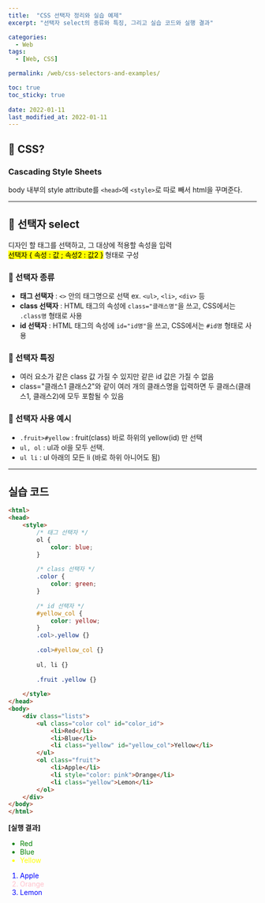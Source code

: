 ```yaml
---
title:  "CSS 선택자 정리와 실습 예제"
excerpt: "선택자 select의 종류와 특징, 그리고 실습 코드와 실행 결과"

categories:
  - Web
tags:
  - [Web, CSS]

permalink: /web/css-selectors-and-examples/

toc: true
toc_sticky: true
 
date: 2022-01-11
last_modified_at: 2022-01-11
---
```


## 🦥 CSS?

### Cascading Style Sheets

body 내부의 style attribute를 `<head>`에 `<style>`로 따로 빼서 html을 꾸며준다.

---

## 🦥 선택자 select

디자인 할 태그를 선택하고, 그 대상에 적용할 속성을 입력<br>
<mark>선택자 { 속성 : 값 ; 속성2 : 값2 }</mark> 형태로 구성

### 🌴 선택자 종류

- **태그 선택자** : `<>` 안의 태그명으로 선택 ex. `<ul>`, `<li>`, `<div>` 등
- **class 선택자** : HTML 태그의 속성에 `class="클래스명"`을 쓰고, CSS에서는 `.class명` 형태로 사용
- **id 선택자** : HTML 태그의 속성에 `id="id명"`을 쓰고, CSS에서는 `#id명` 형태로 사용

### 🌴 선택자 특징

- 여러 요소가 같은 class 값 가질 수 있지만 같은 id 값은 가질 수 없음
- class="클래스1 클래스2"와 같이 여러 개의 클래스명을 입력하면 두 클래스(클래스1, 클래스2)에 모두 포함될 수 있음

### 🌴 선택자 사용 예시

- `.fruit>#yellow` : fruit(class) 바로 하위의 yellow(id) 만 선택
- `ul, ol` : ul과 ol을 모두 선택.
- `ul li` : ul 아래의 모든 li (바로 하위 아니어도 됨)

---

## 실습 코드

```html
<html>
<head>
    <style>
        /* 태그 선택자 */
        ol {
            color: blue;
        }
        
        /* class 선택자 */
        .color {
            color: green;
        }
        
        /* id 선택자 */
        #yellow_col {
            color: yellow;
        }
        .col>.yellow {}
    
        .col>#yellow_col {}
    
        ul, li {}
        
        .fruit .yellow {}
        
    </style>
</head>
<body>
    <div class="lists">
        <ul class="color col" id="color_id">
            <li>Red</li>
            <li>Blue</li>
            <li class="yellow" id="yellow_col">Yellow</li>
        </ul>
        <ol class="fruit">
            <li>Apple</li>
            <li style="color: pink">Orange</li>
            <li class="yellow">Lemon</li>
        </ol>
    </div>
</body>
</html>
```

**[실행 결과]**

<html>
<head>
    <style>
        /* 태그 선택자 */
        ol {
            color: blue;
        }
        /* class 선택자 */
        .color {
            color: green;
        }
        /* id 선택자 */
        #yellow_col {
            color: yellow;
        }
        .col>.yellow {}
        .col>#yellow_col {}
        ul, li {}
        .fruit .yellow {}
    </style>
</head>
<body>
    <div class="lists">
        <ul class="color col" id="color_id">
            <li>Red</li>
            <li>Blue</li>
            <li class="yellow" id="yellow_col">Yellow</li>
        </ul>
        <ol class="fruit">
            <li>Apple</li>
            <li style="color: pink">Orange</li>
            <li class="yellow">Lemon</li>
        </ol>
    </div>
</body>
</html>